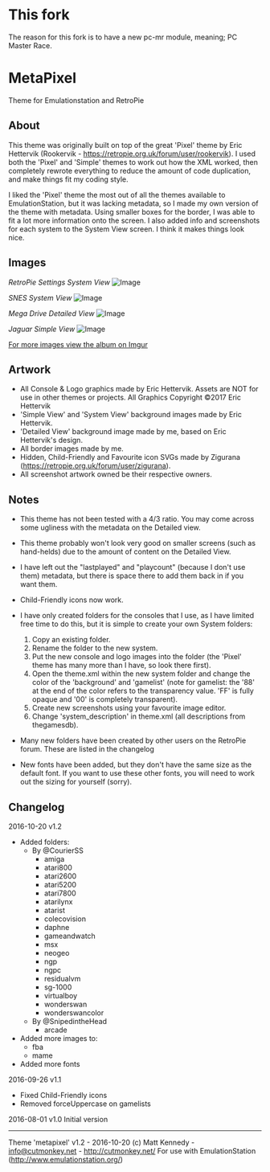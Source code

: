 # This fork
The reason for this fork is to have a new pc-mr module, meaning; PC Master Race.


# MetaPixel
Theme for Emulationstation and RetroPie


About
-----

This theme was originally built on top of the great 'Pixel' theme by Eric Hettervik (Rookervik - https://retropie.org.uk/forum/user/rookervik). I used both the 'Pixel' and 'Simple' themes to work out how the XML worked, then completely rewrote everything to reduce the amount of code duplication, and make things fit my coding style.

I liked the 'Pixel' theme the most out of all the themes available to EmulationStation, but it was lacking metadata, so I made my own version of the theme with metadata. Using smaller boxes for the border, I was able to fit a lot more information onto the screen. I also added info and screenshots for each system to the System View screen. I think it makes things look nice.


Images
------

*RetroPie Settings System View*
![Image](http://i.imgur.com/V3vHnVJ.png)

*SNES System View*
![Image](http://i.imgur.com/du9o2nK.png)

*Mega Drive Detailed View*
![Image](http://i.imgur.com/Z1tEebt.png)

*Jaguar Simple View*
![Image](http://i.imgur.com/M552yWk.png)

[For more images view the album on Imgur](http://imgur.com/a/oqujr)


Artwork
-------

- All Console & Logo graphics made by Eric Hettervik. Assets are NOT for use in other themes or projects. All Graphics Copyright ©2017 Eric Hettervik
- 'Simple View' and 'System View' background images made by Eric Hettervik.
- 'Detailed View' background image made by me, based on Eric Hettervik's design.
- All border images made by me.
- Hidden, Child-Friendly and Favourite icon SVGs made by Zigurana (https://retropie.org.uk/forum/user/zigurana).
- All screenshot artwork owned be their respective owners.


Notes
-----

- This theme has not been tested with a 4/3 ratio. You may come across some ugliness with the metadata on the Detailed view.
- This theme probably won't look very good on smaller screens (such as hand-helds) due to the amount of content on the Detailed View.
- I have left out the "lastplayed" and "playcount" (because I don't use them) metadata, but there is space there to add them back in if you want them.
- Child-Friendly icons now work.
- I have only created folders for the consoles that I use, as I have limited free time to do this, but it is simple to create your own System folders:

	1. Copy an existing folder.
	2. Rename the folder to the new system.
	3. Put the new console and logo images into the folder (the 'Pixel' theme has many more than I have, so look there first).
	4. Open the theme.xml within the new system folder and change the color of the 'background' and 'gamelist' (note for gamelist: the '88' at the end of the color refers to the transparency value. 'FF' is fully opaque and '00' is completely transparent).
	5. Create new screenshots using your favourite image editor.
	6. Change 'system_description' in theme.xml (all descriptions from thegamesdb).

- Many new folders have been created by other users on the RetroPie forum. These are listed in the changelog
- New fonts have been added, but they don't have the same size as the default font. If you want to use these other fonts, you will need to work out the sizing for yourself (sorry).


Changelog
---------

2016-10-20
v1.2
- Added folders:
	- By @CourierSS
		- amiga
		- atari800
		- atari2600
		- atari5200
		- atari7800
		- atarilynx
		- atarist
		- colecovision
		- daphne
		- gameandwatch
		- msx
		- neogeo
		- ngp
		- ngpc
		- residualvm
		- sg-1000
		- virtualboy
		- wonderswan
		- wonderswancolor
	- By @SnipedintheHead
		- arcade
- Added more images to:
	- fba
	- mame
- Added more fonts

2016-09-26
v1.1
- Fixed Child-Friendly icons
- Removed forceUppercase on gamelists

2016-08-01
v1.0 Initial version

---

Theme 'metapixel' v1.2 - 2016-10-20
(c) Matt Kennedy - info@cutmonkey.net - http://cutmonkey.net/
For use with EmulationStation (http://www.emulationstation.org/)

